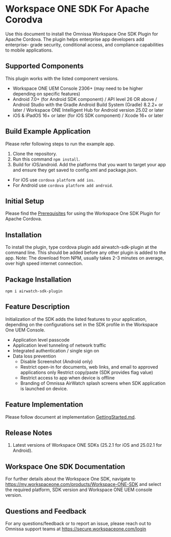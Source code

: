 # Workspace ONE SDK For Apache Corodva

Use this document to install the Omnissa Workspace One SDK Plugin for Apache Cordova. The plugin helps enterprise app developers add enterprise- grade security, conditional access, and compliance capabilities to mobile applications.

## Supported Components 
This plugin works with the listed component versions.
* Workspace ONE UEM Console 2306+ (may need to be higher depending on specific features)
* Android 7.0+ (for Android SDK component) / API level 26 OR above / Android Studio with the Gradle Android Build System (Gradle) 8.2.2+ or later / Workspace ONE Intelligent Hub for Android version 25.02 or later
* iOS & iPadOS 16+ or later (for iOS SDK component) / Xcode 16+ or later

## Build Example Application
Please refer following steps to run the example app.
1. Clone the repository.
2. Run this command `npm install`.
3. Build for iOS/android. Add the platforms that you want to target your app and ensure they get saved to config.xml and package.json.
  * For iOS use `cordova platform add ios`.
  * For Android use `cordova platform add android`.

## Initial Setup
Please find the [Prerequisites](GettingStarted.md) for using the Workspace One SDK Plugin for Apache Cordova.

## Installation
To install the plugin, type cordova plugin add airwatch-sdk-plugin at the command line. This should be added before any other plugin is added to the app. Note: The download from NPM, usually takes 2-3 minutes on average, over high speed internet connection.

## Package Installation
```
npm i airwatch-sdk-plugin
```

## Feature Description
Initialization of the SDK adds the listed features to your application, depending on the configurations set in the SDK profile in the Workspace One UEM Console.

* Application level passcode
* Application level tunneling of network traffic
* Integrated authentication / single sign on
* Data loss prevention
  * Disable Screenshot (Android only)
  * Restrict open-in for documents, web links, and email to approved applications only Restrict copy/paste (SDK provides flag value)
  * Restrict access to app when device is offline
  * Branding of Omnissa AirWatch splash screens when SDK application is launched on device.

## Feature Implementation
Please follow document at implementation [GettingStarted.md](GettingStarted.md).

## Release Notes
1. Latest versions of Workspace ONE SDKs (25.2.1 for iOS and 25.02.1 for Android).

## Workspace One SDK Documentation
For further details about the Workspace One SDK, navigate to https://my.workspaceone.com/products/Workspace-ONE-SDK and select the required platform, SDK version and Workspace ONE UEM console version.

## Questions and Feedback
For any questions/feedback or to report an issue, please reach out to Omnissa support teams at https://secure.workspaceone.com/login

#